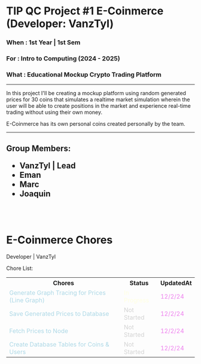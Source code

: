 # TIP QC Project #1 E-Coinmerce (Developer: VanzTyl)

### When : 1st Year | 1st Sem
### For : Intro to Computing (2024 - 2025)
### What : Educational Mockup Crypto Trading Platform

---
In this project I'll be creating a mockup platform using random generated prices for 30 coins that simulates a realtime market simulation wherein the user will be able to create positions in the market and experience real-time trading without using their own money.

E-Coinmerce has its own personal coins created personally by the team.

---
<h2>Group Members: <br> <ul><li>VanzTyl | Lead</li><li>Eman</li><li>Marc</li><li>Joaquin</li></ul></h2>

<br>
<br>

# E-Coinmerce Chores
Developer | VanzTyl 

Chore List: <br>
<table>
  <tr>
    <th>Chores</th>
    <th>Status</th>
    <th>UpdatedAt</th>
  </tr>
  <tr>
    <td style="color: lightblue">Generate Graph Tracing for Prices (Line Graph)</td>
    <td style="color: lightyellow">In Progress</td>
    <td style="color: violet">12/2/24</td>
  </tr>
  <tr>
    <td style="color: lightblue">Save Generated Prices to Database</td>
    <td style="color: lightgray">Not Started</td>
    <td style="color: violet">12/2/24</td>
  </tr>
  <tr>
    <td style="color: lightblue">Fetch Prices to Node</td>
    <td style="color: lightgray">Not Started</td>
    <td style="color: violet">12/2/24</td>
  </tr>
  <tr>
    <td style="color: lightblue">Create Database Tables for Coins & Users</td>
    <td style="color: lightgray">Not Started</td>
    <td style="color: violet">12/2/24</td>
  </tr>
</table>
